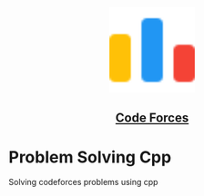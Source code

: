 <a href="https://codeforces.com/">
<div align="center">
<img src="Images/code-forces.svg" alt="CodeForces" width="150">  
  <h2>Code Forces</h2>
</div>
</a>

# Problem Solving Cpp 
Solving codeforces problems using cpp


